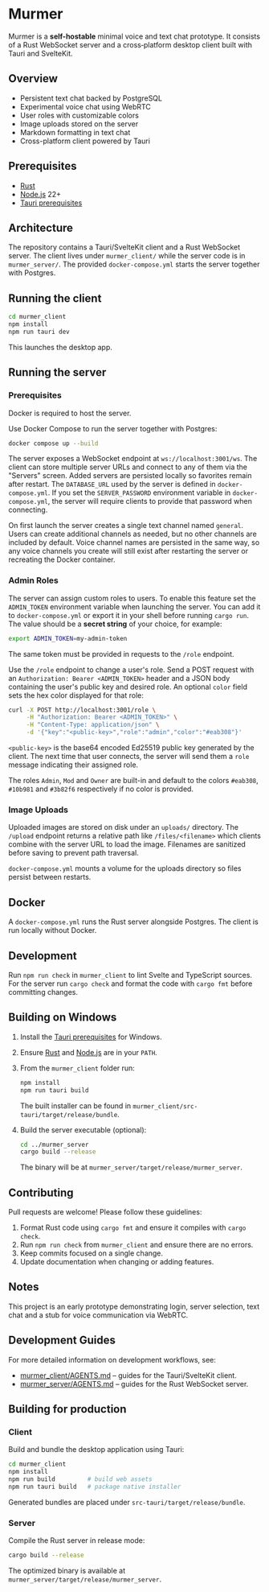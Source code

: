 # Murmer

Murmer is a **self-hostable** minimal voice and text chat prototype.  It consists of
a Rust WebSocket server and a cross‑platform desktop client built with
Tauri and SvelteKit.

## Overview
* Persistent text chat backed by PostgreSQL
* Experimental voice chat using WebRTC
* User roles with customizable colors
* Image uploads stored on the server
* Markdown formatting in text chat
* Cross-platform client powered by Tauri

## Prerequisites
- [Rust](https://www.rust-lang.org/tools/install)
- [Node.js](https://nodejs.org) 22+
- [Tauri prerequisites](https://v2.tauri.app/start/prerequisites/)

## Architecture
The repository contains a Tauri/SvelteKit client and a Rust WebSocket server.
The client lives under `murmer_client/` while the server code is in
`murmer_server/`. The provided `docker-compose.yml` starts the server together
with Postgres.

## Running the client
```bash
cd murmer_client
npm install
npm run tauri dev
```
This launches the desktop app.

## Running the server
### Prerequisites
Docker is required to host the server.

Use Docker Compose to run the server together with Postgres:
```bash
docker compose up --build
```
The server exposes a WebSocket endpoint at `ws://localhost:3001/ws`. The client can store multiple server URLs and connect to any of them via the "Servers" screen. Added servers are persisted locally so favorites remain after restart.
The `DATABASE_URL` used by the server is defined in `docker-compose.yml`.
If you set the `SERVER_PASSWORD` environment variable in `docker-compose.yml`, the server will require clients to provide that password when connecting.

On first launch the server creates a single text channel named `general`. Users
can create additional channels as needed, but no other channels are included by
default.
Voice channel names are persisted in the same way, so any voice channels you
create will still exist after restarting the server or recreating the Docker
container.

### Admin Roles

The server can assign custom roles to users. To enable this feature set the `ADMIN_TOKEN`
environment variable when launching the server. You can add it to
`docker-compose.yml` or export it in your shell before running `cargo run`.
The value should be a **secret string** of your choice, for example:

```bash
export ADMIN_TOKEN=my-admin-token
```
The same token must be provided in requests to the `/role` endpoint.

Use the `/role` endpoint to change a user's role. Send a POST request with an
`Authorization: Bearer <ADMIN_TOKEN>` header and a JSON body containing the
user's public key and desired role. An optional `color` field sets the hex color
displayed for that role:

```bash
curl -X POST http://localhost:3001/role \
     -H "Authorization: Bearer <ADMIN_TOKEN>" \
     -H "Content-Type: application/json" \
     -d '{"key":"<public-key>","role":"admin","color":"#eab308"}'
```

`<public-key>` is the base64 encoded Ed25519 public key generated by the client.
The next time that user connects, the server will send them a `role` message
indicating their assigned role.

The roles `Admin`, `Mod` and `Owner` are built-in and default to the colors
`#eab308`, `#10b981` and `#3b82f6` respectively if no color is provided.

### Image Uploads

Uploaded images are stored on disk under an `uploads/` directory. The `/upload` endpoint returns a relative path like `/files/<filename>` which clients combine with the server URL to load the image. Filenames are sanitized before saving to prevent path traversal.

`docker-compose.yml` mounts a volume for the uploads directory so files persist between restarts.

## Docker
A `docker-compose.yml` runs the Rust server alongside Postgres. The client is run locally without Docker.

## Development
Run `npm run check` in `murmer_client` to lint Svelte and TypeScript sources.
For the server run `cargo check` and format the code with `cargo fmt` before
committing changes.

## Building on Windows

1. Install the [Tauri prerequisites](https://v2.tauri.app/start/prerequisites/) for Windows.
2. Ensure [Rust](https://www.rust-lang.org/tools/install) and [Node.js](https://nodejs.org) are in your `PATH`.
3. From the `murmer_client` folder run:

   ```bash
   npm install
   npm run tauri build
   ```
   The built installer can be found in `murmer_client/src-tauri/target/release/bundle`.
4. Build the server executable (optional):

   ```bash
   cd ../murmer_server
   cargo build --release
   ```

   The binary will be at `murmer_server/target/release/murmer_server`.

## Contributing

Pull requests are welcome! Please follow these guidelines:

1. Format Rust code using `cargo fmt` and ensure it compiles with `cargo check`.
2. Run `npm run check` from `murmer_client` and ensure there are no errors.
3. Keep commits focused on a single change.
4. Update documentation when changing or adding features.

## Notes
This project is an early prototype demonstrating login, server selection, text chat and a stub for voice communication via WebRTC.

## Development Guides

For more detailed information on development workflows, see:
- [murmer_client/AGENTS.md](murmer_client/AGENTS.md) – guides for the Tauri/SvelteKit client.
- [murmer_server/AGENTS.md](murmer_server/AGENTS.md) – guides for the Rust WebSocket server.

## Building for production

### Client
Build and bundle the desktop application using Tauri:
```bash
cd murmer_client
npm install
npm run build         # build web assets
npm run tauri build   # package native installer
```
Generated bundles are placed under `src-tauri/target/release/bundle`.

### Server
Compile the Rust server in release mode:
```bash
cargo build --release
```
The optimized binary is available at `murmer_server/target/release/murmer_server`.
